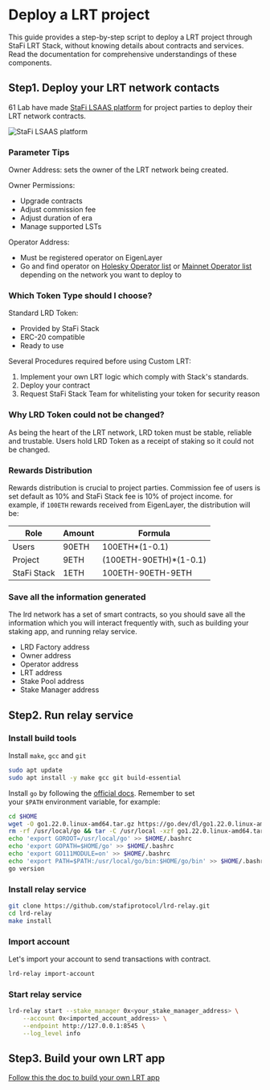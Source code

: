# Deploy a LRT project

This guide provides a step-by-step script to deploy a LRT project through StaFi LRT Stack, without knowing details about contracts and services. Read the documentation for comprehensive understandings of these components.

## Step1. Deploy your LRT network contacts

61 Lab have made [StaFi LSAAS platform](https://stack-test-app.stafi.io/) for project parties to deploy their LRT network contracts.

![](/image/el_lrt/onboarding_homepage.png "StaFi LSAAS platform")

### Parameter Tips

Owner Address: sets the owner of the LRT network being created.

Owner Permissions:
- Upgrade contracts
- Adjust commission fee
- Adjust duration of era
- Manage supported LSTs

Operator Address:
- Must be registered operator on EigenLayer
- Go and find operator on [Holesky Operator list](https://holesky.eigenlayer.xyz/operator) or [Mainnet Operator list](https://app.eigenlayer.xyz/operator) depending on the network you want to deploy to

### Which Token Type should I choose?

Standard LRD Token:
- Provided by StaFi Stack
- ERC-20 compatible
- Ready to use

Several Procedures required before using Custom LRT:
1. Implement your own LRT logic which comply with Stack's standards.
2. Deploy your contract
3. Request StaFi Stack Team for whitelisting your token for security reason

### Why LRD Token could not be changed?
As being the heart of the LRT network, LRD token must be stable, reliable and trustable. Users hold LRD Token as a receipt of staking so it could not be changed.

### Rewards Distribution

Rewards distribution is crucial to project parties. Commission fee of users is set default as 10% and StaFi Stack fee is 10% of project income. for example, if `100ETH` rewards received from EigenLayer, the distribution will be:

| Role | Amount | Formula |
|---------------|--------|-------|
|  Users        |  90ETH | 100ETH*(1-0.1)  |
|  Project      |  9ETH  | (100ETH-90ETH)*(1-0.1)  |
|  StaFi Stack  |  1ETH  | 100ETH-90ETH-9ETH  |

### Save all the information generated

The lrd network has a set of smart contracts, so you should save all the information which you will interact frequently with, such as building your staking app, and running relay service.

- LRD Factory address
- Owner address
- Operator address
- LRT address
- Stake Pool address
- Stake Manager address

## Step2. Run relay service

### Install build tools

Install `make`, `gcc` and `git`

```bash
sudo apt update
sudo apt install -y make gcc git build-essential
```

Install `go` by following the [official docs](https://golang.org/doc/install). Remember to set your `$PATH` environment variable, for example:

```bash
cd $HOME
wget -O go1.22.0.linux-amd64.tar.gz https://go.dev/dl/go1.22.0.linux-amd64.tar.gz
rm -rf /usr/local/go && tar -C /usr/local -xzf go1.22.0.linux-amd64.tar.gz && rm go1.22.0.linux-amd64.tar.gz
echo 'export GOROOT=/usr/local/go' >> $HOME/.bashrc
echo 'export GOPATH=$HOME/go' >> $HOME/.bashrc
echo 'export GO111MODULE=on' >> $HOME/.bashrc
echo 'export PATH=$PATH:/usr/local/go/bin:$HOME/go/bin' >> $HOME/.bashrc && . $HOME/.bashrc
go version
```

### Install relay service

```bash
git clone https://github.com/stafiprotocol/lrd-relay.git
cd lrd-relay
make install
```

### Import account

Let's import your account to send transactions with contract.

```bash
lrd-relay import-account
```

### Start relay service

```bash
lrd-relay start --stake_manager 0x<your_stake_manager_address> \
    --account 0x<imported_account_address> \
    --endpoint http://127.0.0.1:8545 \
    --log_level info
```

## Step3. Build your own LRT app

[Follow this the doc to build your own LRT app](app.html)